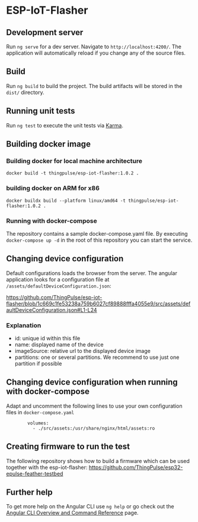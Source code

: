 # ESP-IoT-Flasher

## Development server

Run `ng serve` for a dev server. Navigate to `http://localhost:4200/`. The application will automatically reload if you change any of the source files.

## Build

Run `ng build` to build the project. The build artifacts will be stored in the `dist/` directory.

## Running unit tests

Run `ng test` to execute the unit tests via [Karma](https://karma-runner.github.io).

## Building docker image

### Building docker for local machine architecture

`docker build -t thingpulse/esp-iot-flasher:1.0.2 . `

### building docker on ARM for x86

`docker buildx build --platform linux/amd64 -t thingpulse/esp-iot-flasher:1.0.2 .`

### Running with docker-compose

The repository contains a sample docker-compose.yaml file. By executing
`docker-compose up -d`
in the root of this repository you can start the service.

## Changing device configuration

Default configurations loads the browser from the server. The angular application looks for a configuration
file at `/assets/defaultDeviceConfiguration.json`: 

https://github.com/ThingPulse/esp-iot-flasher/blob/1c669c1fe53238a759b6027cf89888fffa4055e9/src/assets/defaultDeviceConfiguration.json#L1-L24

### Explanation

- id: unique id within this file
- name: displayed name of the device
- imageSource: relative url to the displayed device image
- partitions: one or several partitions. We recommend to use just one partition if possible

## Changing device configuration when running with docker-compose

Adapt and uncomment the following lines to use your own configuration files in `docker-compose.yaml` 
```
        volumes:
          - ./src/assets:/usr/share/nginx/html/assets:ro
```

## Creating firmware to run the test

The following repository shows how to build a firmware which can be used together with the
esp-iot-flasher: https://github.com/ThingPulse/esp32-epulse-feather-testbed

## Further help

To get more help on the Angular CLI use `ng help` or go check out the [Angular CLI Overview and Command Reference](https://angular.io/cli) page.
